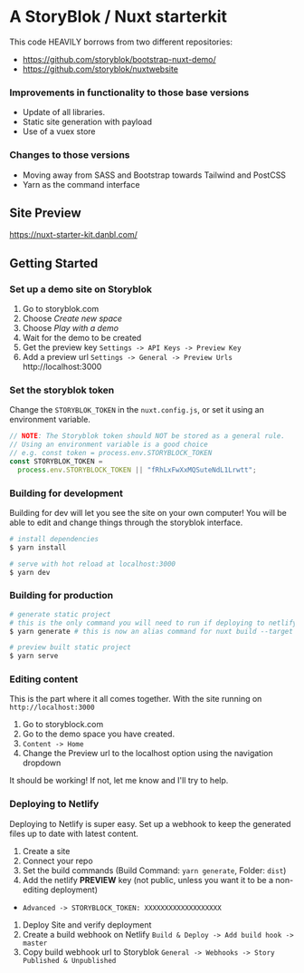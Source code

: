 # A StoryBlok / Nuxt starterkit

This code HEAVILY borrows from two different repositories: 
- https://github.com/storyblok/bootstrap-nuxt-demo/
- https://github.com/storyblok/nuxtwebsite 

### Improvements in functionality to those base versions
- Update of all libraries. 
- Static site generation with payload
- Use of a vuex store

### Changes to those versions
- Moving away from SASS and Bootstrap towards Tailwind and PostCSS
- Yarn as the command interface

## Site Preview
https://nuxt-starter-kit.danbl.com/

## Getting Started

### Set up a demo site on Storyblok

1. Go to storyblok.com 
1. Choose _Create new space_
1. Choose _Play with a demo_ 
1. Wait for the demo to be created
1. Get the preview key `Settings -> API Keys -> Preview Key`
1. Add a preview url `Settings -> General -> Preview Urls` http://localhost:3000

### Set the storyblok token

Change the `STORYBLOK_TOKEN` in the `nuxt.config.js`, or set it using an environment variable. 
```js
// NOTE: The Storyblok token should NOT be stored as a general rule. 
// Using an environment variable is a good choice
// e.g. const token = process.env.STORYBLOCK_TOKEN
const STORYBLOK_TOKEN =
  process.env.STORYBLOCK_TOKEN || "fRhLxFwXxMQSuteNdL1Lrwtt";
```


### Building for development

Building for dev will let you see the site on your own computer! 
You will be able to edit and change things through the storyblok interface.

``` bash
# install dependencies
$ yarn install 

# serve with hot reload at localhost:3000
$ yarn dev

```

### Building for production

``` bash
# generate static project
# this is the only command you will need to run if deploying to netlify, vercel, or other JAMStack style provider.
$ yarn generate # this is now an alias command for nuxt build --target static && nuxt export

# preview built static project
$ yarn serve
```

### Editing content
This is the part where it all comes together. 
With the site running on `http://localhost:3000`
1. Go to storyblock.com
1. Go to the demo space you have created. 
1. `Content -> Home`
1. Change the Preview url to the localhost option using the navigation dropdown

It should be working! If not, let me know and I'll try to help. 

### Deploying to Netlify
Deploying to Netlify is super easy. 
Set up a webhook to keep the generated files up to date with latest content. 

1. Create a site
1. Connect your repo
1. Set the build commands (Build Command: `yarn generate`, Folder: `dist`)
1. Add the netlify __PREVIEW__ key (not public, unless you want it to be a non-editing deployment)
 - `Advanced -> STORYBLOCK_TOKEN: XXXXXXXXXXXXXXXXXXX`
1. Deploy Site and verify deployment
1. Create a build webhook on Netlify `Build & Deploy -> Add build hook -> master`
1. Copy build webhook url to Storyblok `General -> Webhooks -> Story Published & Unpublished` 





